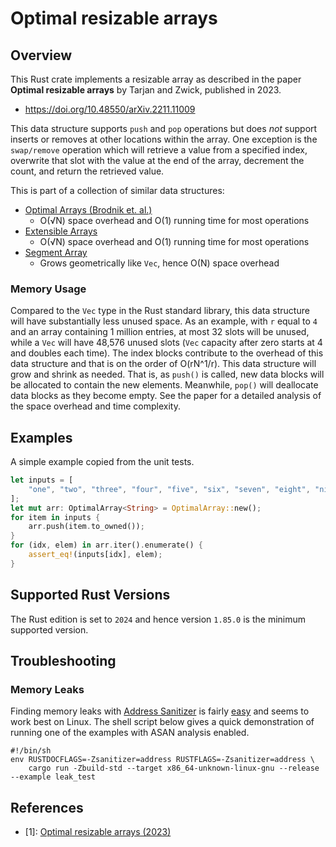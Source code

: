 # Optimal resizable arrays

## Overview

This Rust crate implements a resizable array as described in the paper **Optimal resizable arrays** by Tarjan and Zwick, published in 2023.

* https://doi.org/10.48550/arXiv.2211.11009

This data structure supports `push` and `pop` operations but does _not_ support inserts or removes at other locations within the array. One exception is the `swap/remove` operation which will retrieve a value from a specified index, overwrite that slot with the value at the end of the array, decrement the count, and return the retrieved value.

This is part of a collection of similar data structures:

* [Optimal Arrays (Brodnik et. al.)](https://github.com/nlfiedler/optarray)
    - O(√N) space overhead and O(1) running time for most operations
* [Extensible Arrays](https://github.com/nlfiedler/extarray)
    - O(√N) space overhead and O(1) running time for most operations
* [Segment Array](https://github.com/nlfiedler/segarray)
    - Grows geometrically like `Vec`, hence O(N) space overhead

### Memory Usage

Compared to the `Vec` type in the Rust standard library, this data structure will have substantially less unused space. As an example, with `r` equal to `4` and an array containing 1 million entries, at most 32 slots will be unused, while a `Vec` will have 48,576 unused slots (`Vec` capacity after zero starts at 4 and doubles each time). The index blocks contribute to the overhead of this data structure and that is on the order of O(rN^1/r). This data structure will grow and shrink as needed. That is, as `push()` is called, new data blocks will be allocated to contain the new elements. Meanwhile, `pop()` will deallocate data blocks as they become empty. See the paper for a detailed analysis of the space overhead and time complexity.

## Examples

A simple example copied from the unit tests.

```rust
let inputs = [
    "one", "two", "three", "four", "five", "six", "seven", "eight", "nine",
];
let mut arr: OptimalArray<String> = OptimalArray::new();
for item in inputs {
    arr.push(item.to_owned());
}
for (idx, elem) in arr.iter().enumerate() {
    assert_eq!(inputs[idx], elem);
}
```

## Supported Rust Versions

The Rust edition is set to `2024` and hence version `1.85.0` is the minimum supported version.

## Troubleshooting

### Memory Leaks

Finding memory leaks with [Address Sanitizer](https://clang.llvm.org/docs/AddressSanitizer.html) is fairly [easy](https://doc.rust-lang.org/beta/unstable-book/compiler-flags/sanitizer.html) and seems to work best on Linux. The shell script below gives a quick demonstration of running one of the examples with ASAN analysis enabled.

```shell
#!/bin/sh
env RUSTDOCFLAGS=-Zsanitizer=address RUSTFLAGS=-Zsanitizer=address \
    cargo run -Zbuild-std --target x86_64-unknown-linux-gnu --release --example leak_test
```

## References

* \[1\]: [Optimal resizable arrays (2023)](https://arxiv.org/abs/2211.11009)

